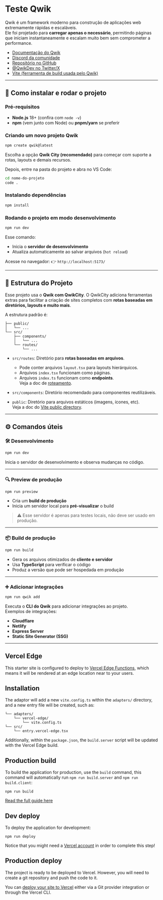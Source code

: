 # Teste Qwik

Qwik é um framework moderno para construção de aplicações web extremamente rápidas e escaláveis.  
Ele foi projetado para **carregar apenas o necessário**, permitindo páginas que iniciam instantaneamente e escalam muito bem sem comprometer a performance.  

- [Documentação do Qwik](https://qwik.dev/)  
- [Discord da comunidade](https://qwik.dev/chat)  
- [Repositório no GitHub](https://github.com/QwikDev/qwik)  
- [@QwikDev no Twitter/X](https://twitter.com/QwikDev)  
- [Vite (ferramenta de build usada pelo Qwik)](https://vitejs.dev/)  

---

## 🚀 Como instalar e rodar o projeto

### Pré-requisitos
- **Node.js** 18+ (confira com `node -v`)  
- **npm** (vem junto com Node) ou **pnpm/yarn** se preferir  

### Criando um novo projeto Qwik
```bash
npm create qwik@latest
```

Escolha a opção **Qwik City (recomendado)** para começar com suporte a rotas, layouts e demais recursos.  

Depois, entre na pasta do projeto e abra no VS Code:
```bash
cd nome-do-projeto
code .
```

### Instalando dependências
```bash
npm install
```

### Rodando o projeto em modo desenvolvimento
```bash
npm run dev
```

Esse comando:  
- Inicia o **servidor de desenvolvimento**  
- Atualiza automaticamente ao salvar arquivos (`hot reload`)  

Acesse no navegador: 👉 `http://localhost:5173/`

---

## 📂 Estrutura do Projeto

Esse projeto usa o **Qwik com QwikCity**. O QwikCity adiciona ferramentas extras para facilitar a criação de sites completos com **rotas baseadas em diretórios, layouts e muito mais**.  

A estrutura padrão é:  

```
├── public/
│   └── ...
└── src/
    ├── components/
    │   └── ...
    └── routes/
        └── ...
```

- `src/routes`: Diretório para **rotas baseadas em arquivos**.  
  - Pode conter arquivos `layout.tsx` para layouts hierárquicos.  
  - Arquivos `index.tsx` funcionam como páginas.  
  - Arquivos `index.ts` funcionam como **endpoints**.  
  Veja a doc de [roteamento](https://qwik.dev/qwikcity/routing/overview/).  

- `src/components`: Diretório recomendado para componentes reutilizáveis.  

- `public`: Diretório para arquivos estáticos (imagens, ícones, etc).  
  Veja a doc do [Vite public directory](https://vitejs.dev/guide/assets.html#the-public-directory).  

---

## ⚙️ Comandos úteis

### 🛠 Desenvolvimento
```bash
npm run dev
```
Inicia o servidor de desenvolvimento e observa mudanças no código.  

---

### 🔍 Preview de produção
```bash
npm run preview
```
- Cria um **build de produção**  
- Inicia um servidor local para **pré-visualizar** o build  
> ⚠️ Esse servidor é apenas para testes locais, não deve ser usado em produção.  

---

### 📦 Build de produção
```bash
npm run build
```
- Gera os arquivos otimizados de **cliente e servidor**  
- Usa **TypeScript** para verificar o código  
- Produz a versão que pode ser hospedada em produção  

---

### ➕ Adicionar integrações
```bash
npm run qwik add
```
Executa o **CLI do Qwik** para adicionar integrações ao projeto.  
Exemplos de integrações:  
- **Cloudflare**  
- **Netlify**  
- **Express Server**  
- **Static Site Generator (SSG)**  

---

## Vercel Edge

This starter site is configured to deploy to [Vercel Edge Functions](https://vercel.com/docs/concepts/functions/edge-functions), which means it will be rendered at an edge location near to your users.

## Installation

The adaptor will add a new `vite.config.ts` within the `adapters/` directory, and a new entry file will be created, such as:

```
└── adapters/
    └── vercel-edge/
        └── vite.config.ts
└── src/
    └── entry.vercel-edge.tsx
```

Additionally, within the `package.json`, the `build.server` script will be updated with the Vercel Edge build.

## Production build

To build the application for production, use the `build` command, this command will automatically run `npm run build.server` and `npm run build.client`:

```shell
npm run build
```

[Read the full guide here](https://github.com/QwikDev/qwik/blob/main/starters/adapters/vercel-edge/README.md)

## Dev deploy

To deploy the application for development:

```shell
npm run deploy
```

Notice that you might need a [Vercel account](https://docs.Vercel.com/get-started/) in order to complete this step!

## Production deploy

The project is ready to be deployed to Vercel. However, you will need to create a git repository and push the code to it.

You can [deploy your site to Vercel](https://vercel.com/docs/concepts/deployments/overview) either via a Git provider integration or through the Vercel CLI.
